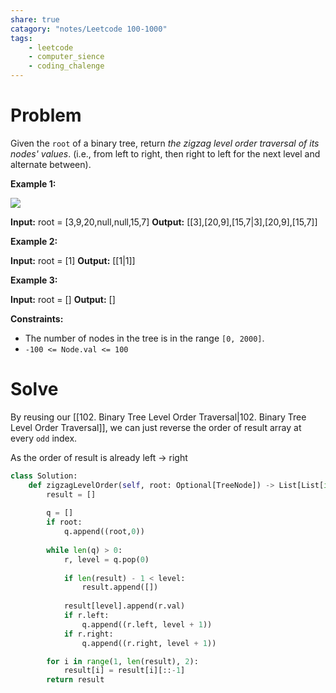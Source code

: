 ```yaml
---
share: true
catagory: "notes/Leetcode 100-1000"
tags:
    - leetcode
    - computer_sience
    - coding_chalenge
---
```


# Problem

Given the `root` of a binary tree, return _the zigzag level order traversal of its nodes' values_. (i.e., from left to right, then right to left for the next level and alternate between).

**Example 1:**

![](https://assets.leetcode.com/uploads/2021/02/19/tree1.jpg)

**Input:** root = [3,9,20,null,null,15,7]
**Output:** [[3],[20,9],[15,7|3],[20,9],[15,7]]

**Example 2:**

**Input:** root = [1]
**Output:** [[1|1]]

**Example 3:**

**Input:** root = []
**Output:** []

**Constraints:**

- The number of nodes in the tree is in the range `[0, 2000]`.
- `-100 <= Node.val <= 100`

# Solve

By reusing our [[102. Binary Tree Level Order Traversal|102. Binary Tree Level Order Traversal]], we can just reverse the order of result array at every `odd` index.

As the order of result is already left -> right

```python
class Solution:
    def zigzagLevelOrder(self, root: Optional[TreeNode]) -> List[List[int]]:
        result = []
        
        q = []
        if root:
            q.append((root,0))
            
        while len(q) > 0:
            r, level = q.pop(0)
            
            if len(result) - 1 < level:
                result.append([])
            
            result[level].append(r.val)
            if r.left:
                q.append((r.left, level + 1))
            if r.right:
                q.append((r.right, level + 1))

        for i in range(1, len(result), 2):
            result[i] = result[i][::-1]
        return result
```
